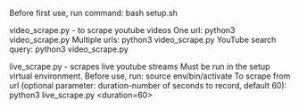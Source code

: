 Before first use, run command:
    bash setup.sh

video_scrape.py - to scrape youtube videos
    One url:
        python3 video_scrape.py <url>
    Multiple urls:
        python3 video_scrape.py <url1> <url2>
    YouTube search query:
        python3 video_scrape.py <search query>

live_scrape.py - scrapes live youtube streams
    Must be run in the setup virtual environment. Before use, run:
        source env/bin/activate
    To scrape from url (optional parameter: duration-number of seconds to record, default 60):
        python3 live_scrape.py <url> <duration=60>
